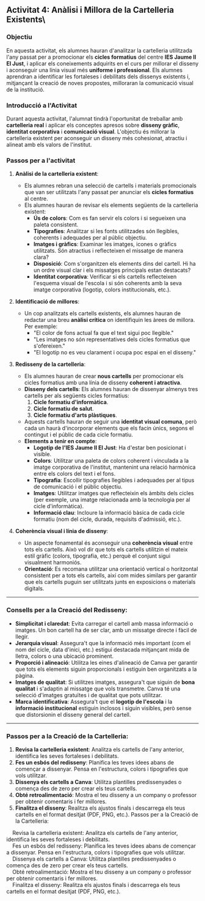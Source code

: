 Activitat 4: Anàlisi i Millora de la Cartelleria Existents\
-------------------------------------------------------------

### Objectiu

En aquesta activitat, els alumnes hauran d'analitzar la cartelleria utilitzada l'any passat per a promocionar els **cicles formatius** del centre **IES Jaume II El Just**, i aplicar els coneixements adquirits en el curs per millorar el disseny i aconseguir una línia visual més **uniforme i professional**. Els alumnes aprendran a identificar les fortaleses i debilitats dels dissenys existents i, mitjançant la creació de noves propostes, milloraran la comunicació visual de la institució.

### Introducció a l'Activitat

Durant aquesta activitat, l'alumnat tindrà l'oportunitat de treballar amb **cartelleria real** i aplicar els conceptes apresos sobre **disseny gràfic**, **identitat corporativa** i **comunicació visual**. L'objectiu és millorar la cartelleria existent per aconseguir un disseny més cohesionat, atractiu i alineat amb els valors de l'institut.

### Passos per a l'activitat

1.  **Anàlisi de la cartelleria existent**:

    -   Els alumnes rebran una selecció de cartells i materials promocionals que van ser utilitzats l'any passat per anunciar els **cicles formatius** al centre.
    -   Els alumnes hauran de revisar els elements següents de la cartelleria existent:
        -   **Ús de colors**: Com es fan servir els colors i si segueixen una paleta consistent.
        -   **Tipografies**: Analitzar si les fonts utilitzades són llegibles, coherents i adequades per al públic objectiu.
        -   **Imatges i gràfics**: Examinar les imatges, icones o gràfics utilitzats. Són atractius i reflecteixen el missatge de manera clara?
        -   **Disposició**: Com s'organitzen els elements dins del cartell. Hi ha un ordre visual clar i els missatges principals estan destacats?
        -   **Identitat corporativa**: Verificar si els cartells reflecteixen l'esquema visual de l'escola i si són coherents amb la seva imatge corporativa (logotip, colors institucionals, etc.).
2.  **Identificació de millores**:

    -   Un cop analitzats els cartells existents, els alumnes hauran de redactar una breu **anàlisi crítica** on identifiquin les àrees de millora. Per exemple:
        -   "El color de fons actual fa que el text sigui poc llegible."
        -   "Les imatges no són representatives dels cicles formatius que s'ofereixen."
        -   "El logotip no es veu clarament i ocupa poc espai en el disseny."
3.  **Redisseny de la cartelleria**:

    -   Els alumnes hauran de crear **nous cartells** per promocionar els cicles formatius amb una línia de disseny **coherent i atractiva**.
    -   **Disseny dels cartells**: Els alumnes hauran de dissenyar almenys tres cartells per als següents cicles formatius:
        1.  **Cicle formatiu d'informàtica**.
        2.  **Cicle formatiu de salut**.
        3.  **Cicle formatiu d'arts plàstiques**.
    -   Aquests cartells hauran de seguir una **identitat visual comuna**, però cada un haurà d'incorporar elements que els facin únics, segons el contingut i el públic de cada cicle formatiu.
    -   **Elements a tenir en compte**:
        -   **Logotip de l'IES Jaume II El Just**: Ha d'estar ben posicionat i visible.
        -   **Colors**: Utilitzar una paleta de colors coherent i vinculada a la imatge corporativa de l'institut, mantenint una relació harmònica entre els colors del text i el fons.
        -   **Tipografia**: Escollir tipografies llegibles i adequades per al tipus de comunicació i el públic objectiu.
        -   **Imatges**: Utilitzar imatges que reflecteixin els àmbits dels cicles (per exemple, una imatge relacionada amb la tecnologia per al cicle d'informàtica).
        -   **Informació clau**: Incloure la informació bàsica de cada cicle formatiu (nom del cicle, durada, requisits d'admissió, etc.).
4.  **Coherència visual i línia de disseny**:

    -   Un aspecte fonamental és aconseguir una **coherència visual** entre tots els cartells. Això vol dir que tots els cartells utilitzin el mateix estil gràfic (colors, tipografia, etc.) perquè el conjunt sigui visualment harmoniós.
    -   **Orientació**: Es recomana utilitzar una orientació vertical o horitzontal consistent per a tots els cartells, així com mides similars per garantir que els cartells puguin ser utilitzats junts en exposicions o materials digitals.

* * * * *

### Consells per a la Creació del Redisseny:

-   **Simplicitat i claredat**: Evita carregar el cartell amb massa informació o imatges. Un bon cartell ha de ser clar, amb un missatge directe i fàcil de llegir.
-   **Jerarquia visual**: Assegura't que la informació més important (com el nom del cicle, data d'inici, etc.) estigui destacada mitjançant mida de lletra, colors o una ubicació prominent.
-   **Proporció i alineació**: Utilitza les eines d'alineació de Canva per garantir que tots els elements siguin proporcionals i estiguin ben organitzats a la pàgina.
-   **Imatges de qualitat**: Si utilitzes imatges, assegura't que siguin de **bona qualitat** i s'adaptin al missatge que vols transmetre. Canva té una selecció d'imatges gratuïtes i de qualitat que pots utilitzar.
-   **Marca identificativa**: Assegura't que el **logotip de l'escola** i la **informació institucional** estiguin inclosos i siguin visibles, però sense que distorsionin el disseny general del cartell.

* * * * *

### Passos per a la Creació de la Cartelleria:

1.  **Revisa la cartelleria existent**: Analitza els cartells de l'any anterior, identifica les seves fortaleses i debilitats.
2.  **Fes un esbós del redisseny**: Planifica les teves idees abans de començar a dissenyar. Pensa en l'estructura, colors i tipografies que vols utilitzar.
3.  **Dissenya els cartells a Canva**: Utilitza plantilles predissenyades o comença des de zero per crear els teus cartells.
4.  **Obté retroalimentació**: Mostra el teu disseny a un company o professor per obtenir comentaris i fer millores.
5.  **Finalitza el disseny**: Realitza els ajustos finals i descarrega els teus cartells en el format desitjat (PDF, PNG, etc.).
Passos per a la Creació de la Cartelleria:

    Revisa la cartelleria existent: Analitza els cartells de l'any anterior, identifica les seves fortaleses i debilitats.\
    Fes un esbós del redisseny: Planifica les teves idees abans de començar a dissenyar. Pensa en l'estructura, colors i tipografies que vols utilitzar.\
    Dissenya els cartells a Canva: Utilitza plantilles predissenyades o comença des de zero per crear els teus cartells.\
    Obté retroalimentació: Mostra el teu disseny a un company o professor per obtenir comentaris i fer millores.\
    Finalitza el disseny: Realitza els ajustos finals i descarrega els teus cartells en el format desitjat (PDF, PNG, etc.).